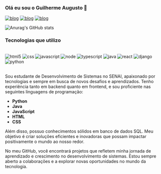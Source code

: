 ### Olá eu sou o Guilherme Augusto 👋

[![blog](https://img.shields.io/badge/Instagram-E4405F?style=for-the-badge&logo=instagram&logoColor=white)](https://www.instagram.com/augusto_gs01/)
[![blog](https://img.shields.io/badge/LinkedIn-0077B5?style=for-the-badge&logo=linkedin&logoColor=white)](https://www.linkedin.com/in/guilherme-augusto-490685236/)
[![blog](https://img.shields.io/badge/Google_Cloud-4285F4?style=for-the-badge&logo=google-cloud&logoColor=white)](https://www.cloudskillsboost.google/public_profiles/26dd5ccf-5268-4fae-91f6-f6a897d0f671)

![Anurag's GitHub stats](https://github-readme-stats.vercel.app/api?username=Guilherme-Augusto06&show_icons=true&theme=radical)

### Tecnologias que utilizo 

<div style="display: inline_block"><br/>
    <img align="center" alt="html5" src="https://img.shields.io/badge/HTML5-E34F26?style=for-the-badge&logo=html5&logoColor=white"/>
    <img align="center" alt="css" src="https://img.shields.io/badge/HTML5-E34F26?style=for-the-badge&logo=html5&logoColor=white"/>
    <img align="center" alt="javascript" src="https://img.shields.io/badge/JavaScript-F7DF1E?style=for-the-badge&logo=javascript&logoColor=black"/>
    <img align="center" alt="node" src="https://img.shields.io/badge/Node.js-43853D?style=for-the-badge&logo=node.js&logoColor=white"/>
    <img align="center" alt="typescript" src="https://img.shields.io/badge/TypeScript-007ACC?style=for-the-badge&logo=typescript&logoColor=white"/>
    <img align="center" alt="java" src="https://img.shields.io/badge/Java-ED8B00?style=for-the-badge&logo=openjdk&logoColor=white"/>
    <img align="center" alt="react" src="https://img.shields.io/badge/React-20232A?style=for-the-badge&logo=react&logoColor=61DAFB"/>
    <img align="center" alt="django" src="https://img.shields.io/badge/Django-092E20?style=for-the-badge&logo=django&logoColor=white"/>
    <img align="center" alt="python" src="https://img.shields.io/badge/Python-14354C?style=for-the-badge&logo=python&logoColor=white"/>
</div></br>

Sou estudante de Desenvolvimento de Sistemas no SENAI, apaixonado por tecnologias e sempre em busca de novos desafios e aprendizados. Tenho experiência tanto em backend quanto em frontend, e sou proficiente nas seguintes linguagens de programação:

- **Python**
- **Java**
- **JavaScript**
- **HTML**
- **CSS**

Além disso, possuo conhecimentos sólidos em banco de dados SQL. Meu objetivo é criar soluções eficientes e inovadoras que possam impactar positivamente o mundo ao nosso redor.

No meu GitHub, você encontrará projetos que refletem minha jornada de aprendizado e crescimento no desenvolvimento de sistemas. Estou sempre aberto a colaborações e a explorar novas oportunidades no mundo da tecnologia.
